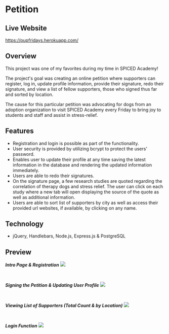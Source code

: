 # Petition

## Live Website

https://pupfridays.herokuapp.com/

## Overview

This project was one of my favorites during my time in SPICED Academy!

The project's goal was creating an online petition where supporters can register, log in, update profile information, provide their signature, redo their signature, and view a list of fellow supporters, those who signed thus far and sorted by location.

The cause for this particular petition was advocating for dogs from an adoption organization to visit SPICED Academy every Friday to bring joy to students and staff and assist in stress-relief.

## Features

-   Registration and login is possible as part of the functionality.
-   User security is provided by utilizing bcrypt to protect the users' password.
-   Enables user to update their profile at any time saving the latest information in the database and rendering the updated information immediately.
-   Users are able to redo their signatures.
-   On the signature page, a few research studies are quoted regarding the correlation of therapy dogs and stress relief. The user can click on each study where a new tab will open displaying the source of the quote as well as additional information.
-   Users are able to sort list of supporters by city as well as access their provided url websites, if available, by clicking on any name.

## Technology

-   jQuery, Handlebars, Node.js, Express.js & PostgreSQL

## Preview

**_Intro Page & Registration_**
<img src="public/images/registration.gif">

<br>

**_Signing the Petition & Updating User Profile_**
<img src="public/images/signature.gif">

<br>

**_Viewing List of Supporters (Total Count & by Location)_**
<img src="public/images/supporters.gif">

<br>

**_Login Function_**
<img src="public/images/login.gif">
